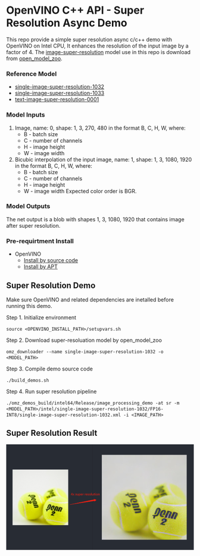 # OpenVINO C++ API - Super Resolution Async Demo
This repo provide a simple super resolution async c/c++ demo with OpenVINO on Intel CPU, It enhances the resolution of the input image by a factor of 4. The [image-super-resolution](https://arxiv.org/abs/1807.06779) model use in this repo is download from [open_model_zoo](https://github.com/openvinotoolkit/open_model_zoo). 

### Reference Model
- [single-image-super-resolution-1032](https://github.com/openvinotoolkit/open_model_zoo/tree/master/models/intel/single-image-super-resolution-1032)
- [single-image-super-resolution-1033](https://github.com/openvinotoolkit/open_model_zoo/tree/master/models/intel/single-image-super-resolution-1033)
- [text-image-super-resolution-0001](https://github.com/openvinotoolkit/open_model_zoo/tree/master/models/intel/text-image-super-resolution-0001)

### Model Inputs 
1. Image, name: 0, shape: 1, 3, 270, 480 in the format B, C, H, W, where:
    - B - batch size
    - C - number of channels
    - H - image height
    - W - image width
2. Bicubic interpolation of the input image, name: 1, shape: 1, 3, 1080, 1920 in the format B, C, H, W, where:
    - B - batch size
    - C - number of channels
    - H - image height
    - W - image width
Expected color order is BGR.

### Model Outputs
The net output is a blob with shapes 1, 3, 1080, 1920 that contains image after super resolution.

### Pre-requirtment Install
- OpenVINO
    - [Install by source code](https://github.com/openvinotoolkit/openvino/wiki/BuildingForLinux)
    - [Install by APT](https://docs.openvino.ai/nightly/openvino_docs_install_guides_installing_openvino_apt.html)

## Super Resolution Demo 
Make sure OpenVINO and related dependencies are inetalled before running this demo.

Step 1. Initialize environment 
```
source <OPENVINO_INSTALL_PATH>/setupvars.sh
```

Step 2. Download super-resoluation model by open_model_zoo
```
omz_downloader --name single-image-super-resolution-1032 -o <MODEL_PATH>
```

Step 3. Compile demo source code
```
./build_demos.sh
```

Step 4. Run super resolution pipeline 
```
./omz_demos_build/intel64/Release/image_processing_demo -at sr -m <MODEL_PATH>/intel/single-image-super-resolution-1032/FP16-INT8/single-image-super-resolution-1032.xml -i <IMAGE_PATH>
```

## Super Resolution Result
![avatar](./super-resolution-result-show.png)